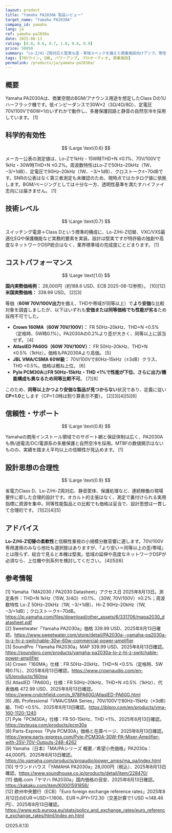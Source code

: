 ```yaml
---
layout: product
title: "Yamaha PA2030A 製品レビュー"
target_name: "Yamaha PA2030A"
company_id: yamaha
lang: ja
ref: yamaha-pa2030a
date: 2025-08-13
rating: [4.0, 0.6, 0.7, 1.0, 0.8, 0.9]
price: 50850
summary: "Lo-Z/Hi-Z両対応と堅実な歪・帯域スペックを備えた商業施設向けアンプ。等性能帯の70V/100V機との比較でも価格面は競争力あり"
tags: [70Vライン, D級, パワーアンプ, プロオーディオ, 商業施設]
permalink: /products/ja/yamaha-pa2030a/
---
```

## 概要

Yamaha PA2030Aは、商業空間のBGM/アナウンス用途を想定したClass Dの1Uハーフラック機です。低インピーダンスで30W×2（3Ω/4Ω/8Ω）、定電圧70V/100Vで60W×1のいずれかで動作し、多層保護回路と静音の自然空冷を採用しています。 [1]

## 科学的有効性

$$ \Large \text{0.6} $$

メーカー公表の測定値は、Lo-Zで1kHz・15W時THD+N ≤0.1%、70V/100Vで1kHz・30W時THD+N ≤0.2%。周波数特性はLo-Zで50Hz–20kHz（1W、−3/+1dB）、定電圧で90Hz–20kHz（1W、−3/+1dB）、クロストーク≤−70dBです。SNRの公表はなく第三者測定も未確認のため、現時点ではカタログ値に依拠します。BGM/ページングとしては十分な一方、透明性基準を満たすハイファイ志向には届きません。 [1]

## 技術レベル

$$ \Large \text{0.7} $$

スイッチング電源＋Class Dという標準的構成に、Lo-Z/Hi-Z切替、VXC/VXS最適化EQや保護機能など実務的要素を実装。設計は堅実ですが特許級の独創や高度なネットワークDSP統合はなく、業界標準域の完成度にとどまります。 [1]

## コストパフォーマンス

$$ \Large \text{1.0} $$

**国内実勢価格例：** 28,000円（約188.6 USD、ECB 2025-08-12参照）。 [10][12]  
**米国実勢価格：** 339.99 USD。 [2][3]

等価（**60W 70V/100V出力**を備え、THDや帯域が同等以上）で**より安価**な比較対象を調査しましたが、以下はいずれも**安価または同等価格でも性能が劣る**ため採用不可でした。

- **Crown 160MA（60W 70V/100V）：** FR 50Hz–20kHz、THD+N <0.5%（定格時、5W時0.1%）。PA2030Aの0.2%より歪が大きく、同等以上に該当せず。 [4]  
- **AtlasIED PA60G（60W 70V/100V）：** FR 50Hz–20kHz、THD+N ≤0.5%（1kHz）。価格もPA2030Aより高価。 [5]  
- **JBL VMA/CSMA 60W級：** 70V/100Vで80Hz–15kHz（±3dB）クラス、THD <0.5%。価格は概ね上位。 [6]  
- **Pyle PCM30A**は**FR 50Hz–15kHz・THD <1%**で性能が下位、さらに出力/機能構成も異なるため**同等比較不可**。 [7][8]

このため、**同等以上かつより安価な製品が見つからない**状況であり、定義に従い**CP=1.0**とします（CP=1.0時は割り算表示不要）。 [2][3][4][5][6]

## 信頼性・サポート

$$ \Large \text{0.8} $$

Yamahaの商用インストール領域でのサポート網と保証体制は広く、PA2030Aも熱/過電流/DC/電源系の多層保護と自然空冷を採用。MTBFの数値開示はないものの、実績を踏まえ平均以上の信頼性が見込めます。 [1]

## 設計思想の合理性

$$ \Large \text{0.9} $$

省電力Class D、Lo-Z/Hi-Z両対応、静音筐体、保護処理など、連続稼働の現場要件に即した合理的設計です。オカルト的主張はなく、測定で裏付けられる実用指標に資源を集中。同等性能製品との比較でも価格は妥当で、設計思想は一貫して合理的です。 [1][2][4][5]

## アドバイス

**Lo-Z/Hi-Z切替の柔軟性**と信頼性重視の小規模分散音響に適します。70V/100V専用運用のみなら他社も選択肢はありますが、「より安い＝同等以上の歪/帯域」とは限らず、総合で見ると本機は堅実。低域の延伸や高度なネットワークDSPが必須なら、上位機や別系列を検討してください。 [4][5][6]

## 参考情報

[1] Yamaha「MA2030 / PA2030 Datasheet」アクセス日 2025年8月13日。測定条件：THD+N 1kHz（15W, 3/4Ω）≤0.1%、（30W, 70V/100V）≤0.2%；周波数特性 Lo-Z 50Hz–20kHz（1W, −3/+1dB）、Hi-Z 90Hz–20kHz（1W, −3/+1dB）；クロストーク≤−70dB。https://jp.yamaha.com/files/download/other_assets/6/331706/mapa2030_datasheet.pdf  
[2] Sweetwater「Yamaha PA2030a」価格 339.99 USD、2025年8月13日確認。https://www.sweetwater.com/store/detail/PA2030a--yamaha-pa2030a-lo-z-hi-z-switchable-30w-60w-commercial-power-amplifier  
[3] SoundPro「Yamaha PA2030a」MAP 339.99 USD、2025年8月13日確認。https://soundpro.com/products/yamaha-pa2030a-lo-z-hi-z-switchable-power-amplifier  
[4] Crown「160MA」仕様：FR 50Hz–20kHz、THD+N <0.5%（定格時、5W時0.1%）、2025年8月13日確認。https://www.crownaudio.com/en-US/products/160ma  
[5] AtlasIED「PA60G」仕様：FR 50Hz–20kHz、THD+N ≤0.5%（1kHz）、代表価格 472.99 USD、2025年8月13日確認。https://www.crutchfield.com/p_978PA60G/AtlasIED-PA60G.html  
[6] JBL Professional「VMA/CSMA Series」70V/100Vで80Hz–15kHz（±3dB）級、THD <0.5%、2025年8月13日確認。https://jblpro.com/en/products/vma-160-1120-1240  
[7] Pyle「PCM30A」仕様：FR 50–15kHz、THD <1%、2025年8月13日確認。https://pyleusa.com/products/pcm30a  
[8] Parts-Express「Pyle PCM30A」価格と在庫ページ、2025年8月13日確認。https://www.parts-express.com/Pyle-PCM30A-30W-PA-Mixer-Amplifier-with-25V-70V-Outputs-248-4262  
[9] Yamaha（日本）「MA/PAシリーズ 概要／希望小売価格」PA2030a：44,000円、2025年8月13日確認。https://jp.yamaha.com/products/proaudio/power_amps/ma_pa/index.html  
[10] サウンドハウス「YAMAHA PA2030a」28,000円（税込）、2025年8月13日確認。https://www.soundhouse.co.jp/products/detail/item/228470/  
[11] 価格.com「ヤマハ PA2030a」国内価格の目安、2025年8月13日確認。https://kakaku.com/item/K0001591856/  
[12] 欧州中央銀行（ECB）「Euro foreign exchange reference rates」2025年8月12日のEUR→USD=1.1606、EUR→JPY=172.30（交差計算で1 USD ≒148.46 円）、2025年8月13日確認。https://www.ecb.europa.eu/stats/policy_and_exchange_rates/euro_reference_exchange_rates/html/index.en.html

(2025.8.13)

